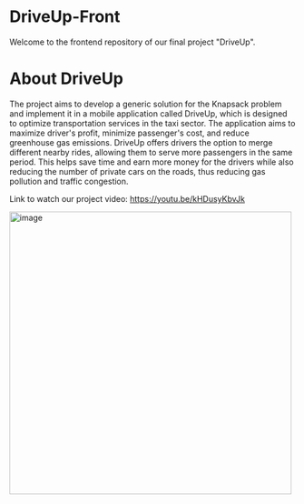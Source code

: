 # DriveUp-Front 
Welcome to the frontend repository of our final project "DriveUp". 
# About DriveUp
The project aims to develop a generic solution for the Knapsack problem and implement it in a mobile application called DriveUp, which is designed to optimize transportation services in the taxi sector. The application aims to maximize driver's profit, minimize passenger's cost, and reduce greenhouse gas emissions.
DriveUp offers drivers the option to merge different nearby rides, allowing them to serve more passengers in the same period. This helps save time and earn more money for the drivers while also reducing the number of private cars on the roads, thus reducing gas pollution and traffic congestion.

Link to watch our project video:
https://youtu.be/kHDusyKbvJk

<img width="497" alt="image" src="https://github.com/ofirshtrosberg/DriveUp-Front/assets/72875939/5d72e493-3aa7-4ab0-8faf-12e1ef1c8a1e">

